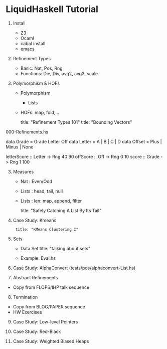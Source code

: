 # LiquidHaskell Tutorial

1. Install
   + Z3
   + Ocaml
   + cabal install
   + emacs

2. Refinement Types
   + Basic: Nat, Pos, Rng
   + Functions: Die, Div, avg2, avg3, scale

3. Polymorphism & HOFs

   + Polymorphism
	 + Lists
	 
   + HOFs: map, fold,...

		title: "Refinement Types 101"
		title: "Bounding Vectors"

000-Refinements.hs

data Grade  = Grade Letter Off
data Letter = A | B | C | D
data Offset = Plus | Minus | None 

letterScore :: Letter -> Rng 40 90
offScore    :: Off    -> Rng 0  10
score       :: Grade  -> Rng 1  100

3. Measures

   + Nat   : Even/Odd
   + Lists : head, tail, null
   + Lists : len: map, append, filter

		title: "Safely Catching A List By Its Tail"

4. Case Study: Kmeans

		title: "KMeans Clustering I"

5. Sets
   + Data.Set
	    title: "talking about sets"

   + Example: Eval.hs
   
6. Case Study: AlphaConvert (tests/pos/alphaconvert-List.hs) 

7. Abstract Refinements
  + Copy from FLOPS/IHP talk sequence

8. Termination
  + Copy from BLOG/PAPER sequence
  + HW Exercises


9. Case Study: Low-level Pointers

10. Case Study: Red-Black

11. Case Study: Weighted Biased Heaps
